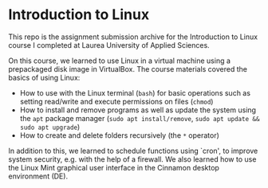 # Introduction to Linux

This repo is the assignment submission archive for the Introduction to Linux course I completed at Laurea University of Applied Sciences.

On this course, we learned to use Linux in a virtual machine using a prepackaged disk image in VirtualBox. The course materials covered the basics of using Linux: 

- How to use with the Linux terminal (`bash`) for basic operations such as setting read/write and execute permissions on files (`chmod`)
- How to install and remove programs as well as update the system using the `apt` package manager (`sudo apt install/remove`, `sudo apt update && sudo apt upgrade`)
- How to create and delete folders recursively (the `*` operator)

In addition to this, we learned to schedule functions using `cron', to improve system security, e.g. with the help of a firewall. We also learned how to use the Linux Mint graphical user interface in the Cinnamon desktop environment (DE).
